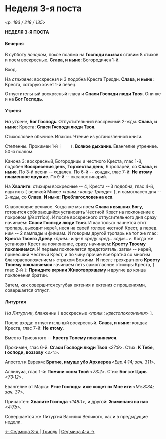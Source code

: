 
# Неделя 3-я поста

<*p. 193 / 218 / 135*>

**НЕДЕЛЯ 3-Я ПОСТА**

#### Вечерня

В субботу *вечером*, после псалма на **Господи воззвах** ставим 8 стихов и поем воскресные. 
**Слава, и ныне:** Богородичен 1-й. 

Вход.

На *стиховне*: воскресная и 3 подобна Креста Триоди. 
**Слава, и ныне:** Креста, которую хочет 1-й певец. 

Отпустительный воскресный гласа и **Спаси Господи люди Твоя**. 
Они же и на **Бог Господь**.

#### Утреня

*На утрене*, **Бог Господь**. Отпустительный воскресный 2-жды. **Слава, и ныне:** Креста: 
**Спаси Господи люди Твоя**. 

Стихословие обычное. Ипакои. Чтение из установленной книги. 

Степенны. Прокимен 1-й `[    ]`. **Всякое дыхание**. Евангелие утреннее. 50-й псалом. 

Канона 3: воскресный, Богородицы и честного Креста, глас 1-й, подобен **Воскресения день**, 
**Торжества день**, 6 тропарей, со **Слава, и ныне**.
По 3-й песни -- седален. 
По 6-й -- кондак, глас 7-й: **Не ктому пламенное оружие**. 
По 9-й -- эксапостиларий. 

На **Хвалите**: стихиры воскресные -- 4, Креста -- 3 подобна, глас 4-й, ищи их в 
`[` великой Минее <*прим.: конце Триоди*> `]`, и самогласен дня -- 2-жды, со **Слава**. 
**И ныне: Преблагословенна еси**. 

Славословие великое. Когда же мы поем **Слава в вышних Богу**, готовится собирающийся установить 
Честной Крест на поклонение с покровом (*βλαττίου*). И после воскресного отпустительного дня 
сразу начинаем: **Спаси Господи люди Твоя**. И как только начнется этот тропарь, выходит иерей, 
неся на своей голове честной Крест, а перед ним -- 2 лампады и фимиам. И говорим другой тропарь 
на тот же глас: **Креста Твоего Древу** <*прим.: ищи в среду сред... седм...*>. 
Когда же установят Крест на поклонение, сразу начинаем: **Кресту Твоему покланяемся**. 
И первым поклоняется предстоятель, затем -- иерей, принесший Честный Крест, и по чину прочие 
все братья со многим благорасположением и страхом Божиим. И после трехкратного 
**Кресту Твоему покланяемся** начинаем петь самогласные стихиры Креста, `[` глас 2-й `]`: 
**Приидите вернии Животворящему** и другие до конца поклонения братии. 

Затем, как совершится сугубая ектения и ектения с прошениями, совершается отпуст. 

#### Литургия

*На Литургии*, блаженны `[` воскресные <*прим.: крестопоклонения*> `]`. 

После входа: отпустительный воскресный. **Слава, и ныне:** кондак Креста, глас 7-й: **Не ктому**. 

Вместо Трисвятого -- **Кресту Твоему покланяемся**. 

Прокимен, глас 6-й: **Спаси Господи люди Твоя** <*27:9*>. 
Стих: **К Тебе, Господи, воззову** <*27:1*>. 

Апостол к Евреям: **Братие, имуще убо Архиереа** <*Евр.4:14; зач. 311*>.

Аллилуиа, глас 1-й: **Помяни сонм Твой** <*73:2*>. Стих: **Бог же Царь** <*73:12*>. 

Евангелие от Марка: **Рече Господь: иже хощет по Мне ити** <*Мк.8:34; зач. 37*>. 

Причастен: **Хвалите Господа** <*148:1*>, и другой: **Знаменася на нас** <*4:7b*>. 

Совершается же Литургия Василия Великого, как и в предыдущие недели. 

[← Седмица 3-я ](A_11_MES_week3.md) | [Триодь](README.md) | [Седмица 4-я →](A_13_MES_week4.md)
